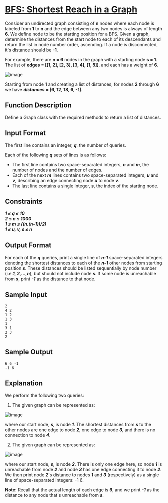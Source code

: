 # [BFS: Shortest Reach in a Graph](https://www.hackerrank.com/challenges/ctci-bfs-shortest-reach/problem)

Consider an undirected graph consisting of **n** nodes where each node is labeled from **1** to **n** and the edge between any two nodes is always of length **6**. We define node  to be the starting position for a BFS. Given a graph, determine the distances from the start node to each of its descendants and return the list in node number order, ascending. If a node is disconnected, it's distance should be **-1**.

For example, there are **n = 6** nodes in the graph with a starting node **s = 1**. The list of **edges = [[1, 2], [2, 3], [3, 4], [1, 5]]**, and each has a weight of **6**.

![image](https://s3.amazonaws.com/hr-assets/0/1528143002-2e9a521ad9-bfs_shortestExample.png)

Starting from node **1** and creating a list of distances, for nodes **2** through **6** we have ***distances*** **= [6, 12, 18, 6, -1]**.

## Function Description

Define a Graph class with the required methods to return a list of distances.

## Input Format

The first line contains an integer, ***q***, the number of queries.

Each of the following ***q*** sets of lines is as follows:

- The first line contains two space-separated integers, ***n*** and ***m***, the number of nodes and the number of edges.
- Each of the next ***m*** lines contains two space-separated integers, ***u*** and ***v***, describing an edge connecting node ***u*** to node ***v***.
- The last line contains a single integer, ***s***, the index of the starting node.

## Constraints

***1 ≤ q ≤ 10***\
***2 ≤ n ≤ 1000***\
***1 ≤ m ≤ ((n.(n-1))/2)***\
***1 ≤ u, v, s ≤ n***

## Output Format

For each of the ***q*** queries, print a single line of ***n-1*** space-separated integers denoting the shortest distances to each of the ***n-1*** other nodes from starting position ***s***. These distances should be listed sequentially by node number (i.e.***1, 2,...,n***), but should not include node ***s***. If some node is unreachable from ***s***, print ***-1*** as the distance to that node.

## Sample Input

`2`\
`4 2`\
`1 2`\
`1 3`\
`1`\
`3 1`\
`2 3`\
`2`

## Sample Output

`6 6 -1`\
`-1 6`

## Explanation

We perform the following two queries:

1. The given graph can be represented as:

![image](https://s3.amazonaws.com/hr-assets/0/1528143514-a6a60ebfaa-bfs_shortest_sample0.png)

where our start node, ***s***, is node ***1***. The shortest distances from ***s*** to the other nodes are one edge to node ***2***, one edge to node ***3***, and there is no connection to node ***4***.

2. The given graph can be represented as:

![image](https://s3.amazonaws.com/hr-assets/0/1528143628-62469f0450-bfs_shortestSample1.png)

where our start node, ***s***, is node ***2***. There is only one edge here, so node ***1*** is unreachable from node ***2*** and node ***3*** has one edge connecting it to node ***2***. We then print node ***2***'s distance to nodes ***1*** and ***3*** (respectively) as a single line of space-separated integers: -1 6.

**Note:** Recall that the actual length of each edge is ***6***, and we print ***-1*** as the distance to any node that's unreachable from ***s***.
